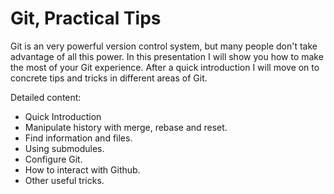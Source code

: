 # Git, Practical Tips

Git is an very powerful version control system, but many people don't take
advantage of all this power. In this presentation I will show you how to make
the most of your Git experience. After a quick introduction I will move on to
concrete tips and tricks in different areas of Git.

Detailed content:

* Quick Introduction
* Manipulate history with merge, rebase and reset.
* Find information and files.
* Using submodules.
* Configure Git.
* How to interact with Github.
* Other useful tricks.


